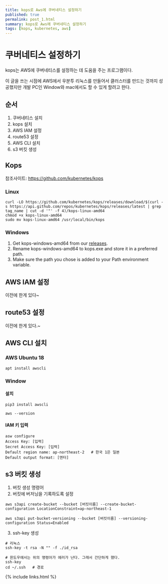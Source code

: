 ```yaml
---
title: kops로 Aws에 쿠버네티스 설정하기
published: true
permalink: post_1.html
summary: kops로 Aws에 쿠버네티스 설정하기
tags: [kops, kubernetes, aws]
---
```


# 쿠버네티스  설정하기

kops는 AWS에 쿠버네티스를 설정하는 데 도움을 주는 프로그램이다.

이 글을 쓰는 시점에 AWS에서 우분투 리눅스를 만들어서 클러스터를 만드는 것까지 성공했지만 개발 PC인 Window와 mac에서도 할 수 있게 할려고 한다.

## 순서

1. 쿠버네티스 설치
2. kops 설치
3. AWS IAM 설정
4. route53 설정
5. AWS CLI 설치
6. s3 버킷 생성

## Kops

참조사이트: https://github.com/kubernetes/kops

### Linux

```shell
curl -LO https://github.com/kubernetes/kops/releases/download/$(curl -s https://api.github.com/repos/kubernetes/kops/releases/latest | grep tag_name | cut -d '"' -f 4)/kops-linux-amd64
chmod +x kops-linux-amd64
sudo mv kops-linux-amd64 /usr/local/bin/kops
```

### Windows

1. Get kops-windows-amd64 from our [releases](https://github.com/kubernetes/kops/releases/tag/v1.16.0).
2. Rename kops-windows-amd64 to kops.exe and store it in a preferred path.
3. Make sure the path you chose is added to your Path environment variable.

## AWS IAM 설정

이전에 한게 있다~

## route53 설정

이전에 한게 있다.~

## AWS CLI 설치

### AWS Ubuntu 18

```shell
apt install awscli
```

### Window

#### 설치

```shell
pip3 install awscli

aws --version
```

#### IAM 키 입력

```shell
asw configure
Access Key: [입력]
Secret Access Key: [입력]
Default region name: ap-northeast-2   # 한국 1은 일본
Default output format: [엔터]
```

## s3 버킷 생성

1. 버킷 생성 명령어
2. 버킷에 버저닝을 기록하도록 설정

```
aws s3api create-bucket --bucket [버킷이름] --create-bucket-configuration LocationConstraint=ap-northeast-1

aws s3api put-bucket-versioning --bucket [버킷이름] --versioning-configuration Status=Enabled
```

3. ssh-key 생성

```
# 리눅스
ssh-key -t rsa -N "" -f ./id_rsa

# 윈도우에서는 위의 명령어가 에러가 난다. 그래서 간단하게 했다.
ssh-key
cd ~/.ssh   # 경로
```

{% include links.html %}